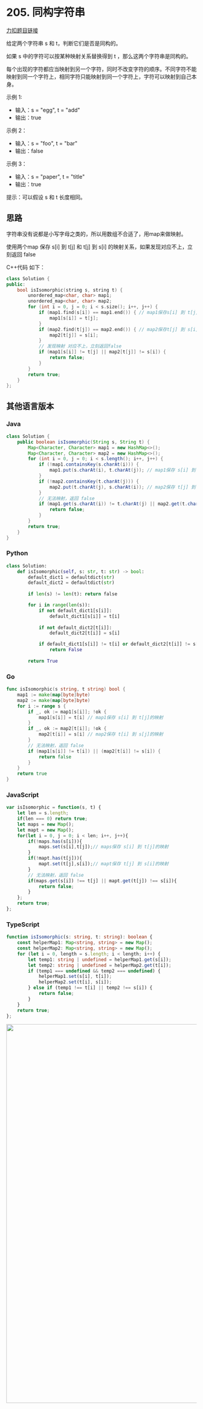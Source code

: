  


# 205. 同构字符串

[力扣题目链接](https://leetcode.cn/problems/isomorphic-strings/)

给定两个字符串 s 和 t，判断它们是否是同构的。

如果 s 中的字符可以按某种映射关系替换得到 t ，那么这两个字符串是同构的。

每个出现的字符都应当映射到另一个字符，同时不改变字符的顺序。不同字符不能映射到同一个字符上，相同字符只能映射到同一个字符上，字符可以映射到自己本身。

示例 1:
* 输入：s = "egg", t = "add"
* 输出：true

示例 2：
* 输入：s = "foo", t = "bar"
* 输出：false

示例 3：
* 输入：s = "paper", t = "title"
* 输出：true

提示：可以假设 s 和 t 长度相同。

## 思路

字符串没有说都是小写字母之类的，所以用数组不合适了，用map来做映射。

使用两个map 保存 s[i] 到 t[j] 和 t[j] 到 s[i] 的映射关系，如果发现对应不上，立刻返回 false

C++代码 如下：

```CPP
class Solution {
public:
    bool isIsomorphic(string s, string t) {
        unordered_map<char, char> map1;
        unordered_map<char, char> map2;
        for (int i = 0, j = 0; i < s.size(); i++, j++) {
            if (map1.find(s[i]) == map1.end()) { // map1保存s[i] 到 t[j]的映射
                map1[s[i]] = t[j];
            }
            if (map2.find(t[j]) == map2.end()) { // map2保存t[j] 到 s[i]的映射
                map2[t[j]] = s[i];
            }
            // 发现映射 对应不上，立刻返回false
            if (map1[s[i]] != t[j] || map2[t[j]] != s[i]) {
                return false;
            }
        }
        return true;
    }
};
```


## 其他语言版本

### Java

```java
class Solution {
    public boolean isIsomorphic(String s, String t) {
        Map<Character, Character> map1 = new HashMap<>();
        Map<Character, Character> map2 = new HashMap<>();
        for (int i = 0, j = 0; i < s.length(); i++, j++) {
            if (!map1.containsKey(s.charAt(i))) {
                map1.put(s.charAt(i), t.charAt(j)); // map1保存 s[i] 到 t[j]的映射
            }
            if (!map2.containsKey(t.charAt(j))) {
                map2.put(t.charAt(j), s.charAt(i)); // map2保存 t[j] 到 s[i]的映射
            }
            // 无法映射，返回 false
            if (map1.get(s.charAt(i)) != t.charAt(j) || map2.get(t.charAt(j)) != s.charAt(i)) {
                return false;
            }
        }
        return true;
    }
}
```

### Python

```python
class Solution:
    def isIsomorphic(self, s: str, t: str) -> bool:
        default_dict1 = defaultdict(str)
        default_dict2 = defaultdict(str)
    
        if len(s) != len(t): return false

        for i in range(len(s)):
            if not default_dict1[s[i]]:
                default_dict1[s[i]] = t[i]
            
            if not default_dict2[t[i]]:
                default_dict2[t[i]] = s[i]

            if default_dict1[s[i]] != t[i] or default_dict2[t[i]] != s[i]:
                return False
            
        return True
```

### Go

```go
func isIsomorphic(s string, t string) bool {
	map1 := make(map[byte]byte)
	map2 := make(map[byte]byte)
	for i := range s {
		if _, ok := map1[s[i]]; !ok {
			map1[s[i]] = t[i] // map1保存 s[i] 到 t[j]的映射
		}
		if _, ok := map2[t[i]]; !ok {
			map2[t[i]] = s[i] // map2保存 t[i] 到 s[j]的映射
		}
		// 无法映射，返回 false
		if (map1[s[i]] != t[i]) || (map2[t[i]] != s[i]) {
			return false
		}
	}
	return true
}
```

### JavaScript

```js
var isIsomorphic = function(s, t) {
    let len = s.length;
    if(len === 0) return true;
    let maps = new Map();
    let mapt = new Map();
    for(let i = 0, j = 0; i < len; i++, j++){
        if(!maps.has(s[i])){
            maps.set(s[i],t[j]);// maps保存 s[i] 到 t[j]的映射
        } 
        if(!mapt.has(t[j])){
            mapt.set(t[j],s[i]);// mapt保存 t[j] 到 s[i]的映射
        }
        // 无法映射，返回 false
        if(maps.get(s[i]) !== t[j] || mapt.get(t[j]) !== s[i]){
            return false;
        }
    };
    return true;
};
```

### TypeScript

```typescript
function isIsomorphic(s: string, t: string): boolean {
    const helperMap1: Map<string, string> = new Map();
    const helperMap2: Map<string, string> = new Map();
    for (let i = 0, length = s.length; i < length; i++) {
        let temp1: string | undefined = helperMap1.get(s[i]);
        let temp2: string | undefined = helperMap2.get(t[i]);
        if (temp1 === undefined && temp2 === undefined) {
            helperMap1.set(s[i], t[i]);
            helperMap2.set(t[i], s[i]);
        } else if (temp1 !== t[i] || temp2 !== s[i]) {
            return false;
        }
    }
    return true;
};
```





<p align="center">
<a href="https://programmercarl.com/other/kstar.html" target="_blank">
  <img src="../pics/网站星球宣传海报.jpg" width="1000"/>
</a>
